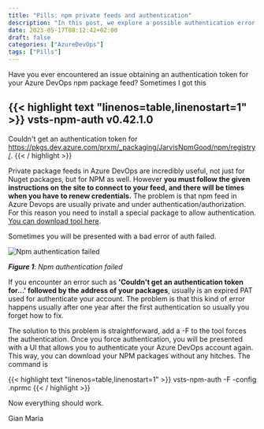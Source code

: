 ```yaml
---
title: "Pills: npm private feeds and authentication"
description: "In this post, we explore a possible authentication error with Azure DevOps npm package feeds that usually happens after long time of the first login."
date: 2023-05-17T08:12:42+02:00
draft: false
categories: ["AzureDevOps"]
tags: ["Pills"]
---
```


Have you ever encountered an issue obtaining an authentication token for your Azure DevOps npm package feed? Sometimes I got this

{{< highlight text "linenos=table,linenostart=1" >}}
vsts-npm-auth v0.42.1.0
-----------------------
Couldn't get an authentication token for https://pkgs.dev.azure.com/prxm/_packaging/JarvisNpmGood/npm/registry/.
{{< / highlight >}}

Private package feeds in Azure DevOps are incredibly useful, not just for Nuget packages, but for NPM as well. However **you must follow the given instructions on the site to connect to your feed, and there will be times when you have to renew credentials.** The problem is that npm feed in Azure Devops are usually private and under authentication/authorization. For this reason you need to install a special package to allow authentication. [You can download tool here](https://www.npmjs.com/package/vsts-npm-auth).

Sometimes you will be presented with a bad error of auth failed.

![Npm authentication failed](../images/npm-auth-failed.png)

***Figure 1***: *Npm authentication failed*

If you encounter an error such as **'Couldn't get an authentication token for...' followed by the address of your packages**, usually is an expired PAT used for authenticate your account. The problem is that this kind of error happens usually after one year after the first authentication so usually you forget how to fix.

The solution to this problem is straightforward, add a -F to the tool forces the authentication. Once you force authentication, you will be presented with a UI that allows you to authenticate your Azure DevOps account again. This way, you can download your NPM packages without any hitches. The command is 

{{< highlight text "linenos=table,linenostart=1" >}}
vsts-npm-auth -F -config .nprmc
{{< / highlight >}}

Now everything should work.

Gian Maria